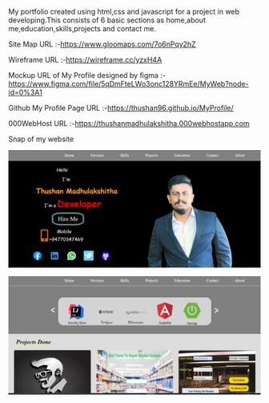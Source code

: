 My portfolio created using html,css and javascript for a project in web developing.This consists of 6 basic sections as home,about me,education,skills,projects and contact me.

Site Map URL :-https://www.gloomaps.com/7o6nPqy2hZ

Wireframe URL :-https://wireframe.cc/yzxH4A

Mockup URL of My Profile designed by figma :-https://www.figma.com/file/5qDmFteLWo3onc128YRmEe/MyWeb?node-id=0%3A1

Github My Profile Page URL :-https://thushan96.github.io/MyProfile/

000WebHost URL :-https://thushanmadhulakshitha.000webhostapp.com


Snap of  my website

![](assets/images/ss1.png)

![](assets/images/ss2.png)